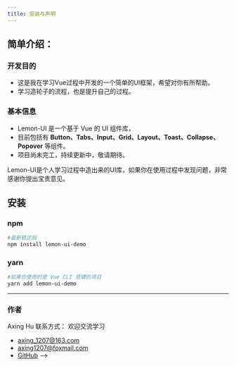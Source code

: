 ```yaml
---
title: 安装与声明
---
```


## 简单介绍：

### 开发目的

- 这是我在学习Vue过程中开发的一个简单的UI框架，希望对你有所帮助。
- 学习造轮子的流程，也是提升自己的过程。


### 基本信息

- Lemon-UI 是一个基于 Vue 的 UI 组件库，
- 目前包括有 **Button、Tabs、Input、Grid、Layout、Toast、Collapse、Popover** 等组件。
- 项目尚未完工，持续更新中，敬请期待。

Lemon-UI是个人学习过程中造出来的UI库，如果你在使用过程中发现问题，非常感谢你提出宝贵意见。

## 安装

### npm
```sh
#最新稳定版 
npm install lemon-ui-demo
```



### yarn
```sh
#如果你使用的是 Vue CLI 搭建的项目
yarn add lemon-ui-demo
```

---------

### 作者

Axing Hu 
联系方式：  欢迎交流学习
- axing_1207@163.com  
- axing1207@foxmail.com 
- [GitHub](https://github.com/hushuo1207/lemon-ui-2) -->
  


